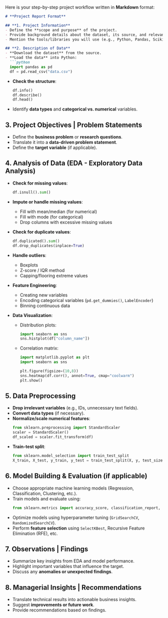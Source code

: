 Here is your step-by-step project workflow written in **Markdown** format:

```markdown
# **Project Report Format**

## **1. Project Information**
- Define the **scope and purpose** of the project.
- Provide background details about the dataset, its source, and relevance.
- Mention the tools/libraries you will use (e.g., Python, Pandas, Scikit-learn, Matplotlib, Seaborn, etc.).

## **2. Description of Data**
- **Download the dataset** from the source.
- **Load the data** into Python:
  ```python
  import pandas as pd
  df = pd.read_csv("data.csv")
  ```
- **Check the structure**:
  ```python
  df.info()
  df.describe()
  df.head()
  ```
- Identify **data types** and **categorical vs. numerical** variables.

## **3. Project Objectives | Problem Statements**
- Define the **business problem** or **research questions**.
- Translate it into a **data-driven problem statement**.
- Define the **target variable** (if applicable).

## **4. Analysis of Data (EDA - Exploratory Data Analysis)**
- **Check for missing values**:
  ```python
  df.isnull().sum()
  ```
- **Impute or handle missing values**:
  - Fill with mean/median (for numerical)
  - Fill with mode (for categorical)
  - Drop columns with excessive missing values

- **Check for duplicate values**:
  ```python
  df.duplicated().sum()
  df.drop_duplicates(inplace=True)
  ```
- **Handle outliers**:
  - Boxplots
  - Z-score / IQR method
  - Capping/flooring extreme values

- **Feature Engineering**:
  - Creating new variables
  - Encoding categorical variables (`pd.get_dummies()`, `LabelEncoder`)
  - Binning continuous data

- **Data Visualization**:
  - Distribution plots:
    ```python
    import seaborn as sns
    sns.histplot(df["column_name"])
    ```
  - Correlation matrix:
    ```python
    import matplotlib.pyplot as plt
    import seaborn as sns

    plt.figure(figsize=(10,8))
    sns.heatmap(df.corr(), annot=True, cmap="coolwarm")
    plt.show()
    ```

## **5. Data Preprocessing**
- **Drop irrelevant variables** (e.g., IDs, unnecessary text fields).
- **Convert data types** (if necessary).
- **Normalize/scale numerical features**:
  ```python
  from sklearn.preprocessing import StandardScaler
  scaler = StandardScaler()
  df_scaled = scaler.fit_transform(df)
  ```
- **Train-test split**:
  ```python
  from sklearn.model_selection import train_test_split
  X_train, X_test, y_train, y_test = train_test_split(X, y, test_size=0.2, random_state=42)
  ```

## **6. Model Building & Evaluation (if applicable)**
- Choose appropriate machine learning models (Regression, Classification, Clustering, etc.).
- Train models and evaluate using:
  ```python
  from sklearn.metrics import accuracy_score, classification_report, mean_squared_error
  ```
- Optimize models using hyperparameter tuning (`GridSearchCV`, `RandomizedSearchCV`).
- Perform **feature selection** using `SelectKBest`, Recursive Feature Elimination (RFE), etc.

## **7. Observations | Findings**
- Summarize key insights from EDA and model performance.
- Highlight important variables that influence the target.
- Discuss any **anomalies or unexpected findings**.

## **8. Managerial Insights | Recommendations**
- Translate technical results into actionable business insights.
- Suggest **improvements or future work**.
- Provide recommendations based on findings.
```